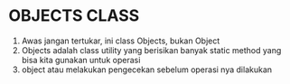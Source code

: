 # OBJECTS CLASS

1. Awas jangan tertukar, ini class Objects, bukan Object
2. Objects adalah class utility yang berisikan banyak static method yang bisa kita gunakan untuk operasi
3.  object atau melakukan pengecekan sebelum operasi nya dilakukan
